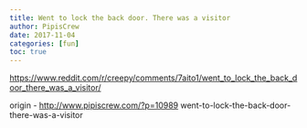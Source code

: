 ```yaml
---
title: Went to lock the back door. There was a visitor
author: PipisCrew
date: 2017-11-04
categories: [fun]
toc: true
---
```


https://www.reddit.com/r/creepy/comments/7aito1/went_to_lock_the_back_door_there_was_a_visitor/

origin - http://www.pipiscrew.com/?p=10989 went-to-lock-the-back-door-there-was-a-visitor